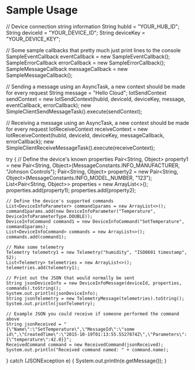 # Sample Usage

// Device connection string information
String hubId = "YOUR_HUB_ID";
String deviceId = "YOUR_DEVICE_ID";
String deviceKey = "YOUR_DEVICE_KEY";

// Some sample callbacks that pretty much just print lines to the console
SampleEventCallback eventCallback = new SampleEventCallback();
SampleErrorCallback errorCallback = new SampleErrorCallback();
SampleMessageCallback messageCallback = new SampleMessageCallback();

// Sending a message using an AsyncTask, a new context should be made for every request
String message = "Hello Cloud";
IotSendContext sendContext = new IotSendContext(hubId, deviceId, deviceKey, message, eventCallback, errorCallback);
new SimpleClientSendMessageTask().execute(sendContext);

// Receiving a message using an AsyncTask, a new context should be made for every request
IotReceiveContext receiveContext = new IotReceiveContext(hubId, deviceId, deviceKey, messageCallback, errorCallback);
new SimpleClientReceiveMessageTask().execute(receiveContext);

try {
	// Define the device's known properties
	Pair<String, Object> property1 = new Pair<String, Object>(MessageConstants.INFO_MANUFACTURER, "Johnson Controls");
	Pair<String, Object> property2 = new Pair<String, Object>(MessageConstants.INFO_MODEL_NUMBER, "123");
	List<Pair<String, Object>> properties = new ArrayList<>();
	properties.add(property1);
	properties.add(property2);

	// Define the device's supported commands
	List<DeviceInfoParameter> command1params = new ArrayList<>();
	command1params.add(new DeviceInfoParameter("Temperature", DeviceInfoParameterType.DOUBLE));
	DeviceInfoCommand command1 = new DeviceInfoCommand("SetTemperature", command1params);
	List<DeviceInfoCommand> commands = new ArrayList<>();
	commands.add(command1);

	// Make some telemetry
	Telemetry telemetry1 = new Telemetry("humidity", "ISO8601 timestamp", 52);
	List<Telemetry> telemetries = new ArrayList<>();
	telemetries.add(telemetry1);

	// Print out the JSON that would normally be sent
	String jsonDeviceInfo = new DeviceInfoMessage(deviceId, properties, commands).toString();
	System.out.println(jsonDeviceInfo);
	String jsonTelemetry = new TelemetryMessage(telemetries).toString();
	System.out.println(jsonTelemetry);

	// Example JSON you could receive if someone performed the command above
	String jsonReceived = "{\"Name\":\"SetTemperature\",\"MessageId\":\"some id\",\"CreatedTime\":\"2015-10-19T01:13:55.5527874Z\",\"Parameters\":{\"temperature\":42.0}}";
	ReceivedCommand command = new ReceivedCommand(jsonReceived);
	System.out.println("Received command named: " + command.name);
} catch (JSONException e) {
	System.out.println(e.getMessage());
}